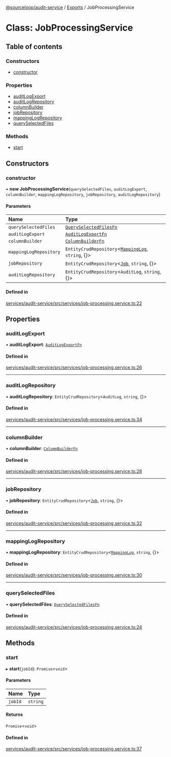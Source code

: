 [@sourceloop/audit-service](../README.md) / [Exports](../modules.md) / JobProcessingService

# Class: JobProcessingService

## Table of contents

### Constructors

- [constructor](JobProcessingService.md#constructor)

### Properties

- [auditLogExport](JobProcessingService.md#auditlogexport)
- [auditLogRepository](JobProcessingService.md#auditlogrepository)
- [columnBuilder](JobProcessingService.md#columnbuilder)
- [jobRepository](JobProcessingService.md#jobrepository)
- [mappingLogRepository](JobProcessingService.md#mappinglogrepository)
- [querySelectedFiles](JobProcessingService.md#queryselectedfiles)

### Methods

- [start](JobProcessingService.md#start)

## Constructors

### constructor

• **new JobProcessingService**(`querySelectedFiles`, `auditLogExport`, `columnBuilder`, `mappingLogRepository`, `jobRepository`, `auditLogRepository`)

#### Parameters

| Name | Type |
| :------ | :------ |
| `querySelectedFiles` | [`QuerySelectedFilesFn`](../modules.md#queryselectedfilesfn) |
| `auditLogExport` | [`AuditLogExportFn`](../modules.md#auditlogexportfn) |
| `columnBuilder` | [`ColumnBuilderFn`](../modules.md#columnbuilderfn) |
| `mappingLogRepository` | `EntityCrudRepository`<[`MappingLog`](MappingLog.md), `string`, {}\> |
| `jobRepository` | `EntityCrudRepository`<[`Job`](Job.md), `string`, {}\> |
| `auditLogRepository` | `EntityCrudRepository`<`AuditLog`, `string`, {}\> |

#### Defined in

[services/audit-service/src/services/job-processing.service.ts:22](https://github.com/sourcefuse/loopback4-microservice-catalog/blob/93a7f917/services/audit-service/src/services/job-processing.service.ts#L22)

## Properties

### auditLogExport

• **auditLogExport**: [`AuditLogExportFn`](../modules.md#auditlogexportfn)

#### Defined in

[services/audit-service/src/services/job-processing.service.ts:26](https://github.com/sourcefuse/loopback4-microservice-catalog/blob/93a7f917/services/audit-service/src/services/job-processing.service.ts#L26)

___

### auditLogRepository

• **auditLogRepository**: `EntityCrudRepository`<`AuditLog`, `string`, {}\>

#### Defined in

[services/audit-service/src/services/job-processing.service.ts:34](https://github.com/sourcefuse/loopback4-microservice-catalog/blob/93a7f917/services/audit-service/src/services/job-processing.service.ts#L34)

___

### columnBuilder

• **columnBuilder**: [`ColumnBuilderFn`](../modules.md#columnbuilderfn)

#### Defined in

[services/audit-service/src/services/job-processing.service.ts:28](https://github.com/sourcefuse/loopback4-microservice-catalog/blob/93a7f917/services/audit-service/src/services/job-processing.service.ts#L28)

___

### jobRepository

• **jobRepository**: `EntityCrudRepository`<[`Job`](Job.md), `string`, {}\>

#### Defined in

[services/audit-service/src/services/job-processing.service.ts:32](https://github.com/sourcefuse/loopback4-microservice-catalog/blob/93a7f917/services/audit-service/src/services/job-processing.service.ts#L32)

___

### mappingLogRepository

• **mappingLogRepository**: `EntityCrudRepository`<[`MappingLog`](MappingLog.md), `string`, {}\>

#### Defined in

[services/audit-service/src/services/job-processing.service.ts:30](https://github.com/sourcefuse/loopback4-microservice-catalog/blob/93a7f917/services/audit-service/src/services/job-processing.service.ts#L30)

___

### querySelectedFiles

• **querySelectedFiles**: [`QuerySelectedFilesFn`](../modules.md#queryselectedfilesfn)

#### Defined in

[services/audit-service/src/services/job-processing.service.ts:24](https://github.com/sourcefuse/loopback4-microservice-catalog/blob/93a7f917/services/audit-service/src/services/job-processing.service.ts#L24)

## Methods

### start

▸ **start**(`jobId`): `Promise`<`void`\>

#### Parameters

| Name | Type |
| :------ | :------ |
| `jobId` | `string` |

#### Returns

`Promise`<`void`\>

#### Defined in

[services/audit-service/src/services/job-processing.service.ts:37](https://github.com/sourcefuse/loopback4-microservice-catalog/blob/93a7f917/services/audit-service/src/services/job-processing.service.ts#L37)
